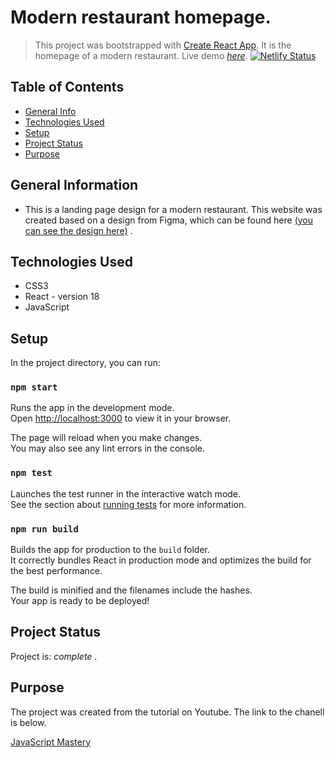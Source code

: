 # Modern restaurant homepage.
> This project was bootstrapped with [Create React App](https://github.com/facebook/create-react-app).
> It is the homepage of a modern restaurant.
> Live demo [_here_](https://jazzy-hotteok-6ad5c1.netlify.app/). [![Netlify Status](https://api.netlify.com/api/v1/badges/b43dbdd2-bfc8-4ff4-bb0c-38359c52b479/deploy-status)](https://app.netlify.com/sites/jazzy-hotteok-6ad5c1/deploys)

## Table of Contents
* [General Info](#general-information)
* [Technologies Used](#technologies-used)
* [Setup](#setup)
* [Project Status](#project-status)
* [Purpose](#purpose)


## General Information
- This is a landing page design for a modern restaurant. This website was created based on a design from Figma, which can be found here [(you can see the design here)](https://www.figma.com/file/yvClSI9AZBRX8UaaGEByF3/Modern-UI%2FUX%3A-Gericht?type=design&node-id=53-2) .


## Technologies Used
- CSS3
- React - version 18
- JavaScript


## Setup
In the project directory, you can run:

### `npm start`

Runs the app in the development mode.\
Open [http://localhost:3000](http://localhost:3000) to view it in your browser.

The page will reload when you make changes.\
You may also see any lint errors in the console.

### `npm test`

Launches the test runner in the interactive watch mode.\
See the section about [running tests](https://facebook.github.io/create-react-app/docs/running-tests) for more information.

### `npm run build`

Builds the app for production to the `build` folder.\
It correctly bundles React in production mode and optimizes the build for the best performance.

The build is minified and the filenames include the hashes.\
Your app is ready to be deployed!


## Project Status
Project is:  _complete_ .


## Purpose

The project was created from the tutorial on Youtube. The link to the chanell is below. 
  
[JavaScript Mastery](https://www.youtube.com/@javascriptmastery)
